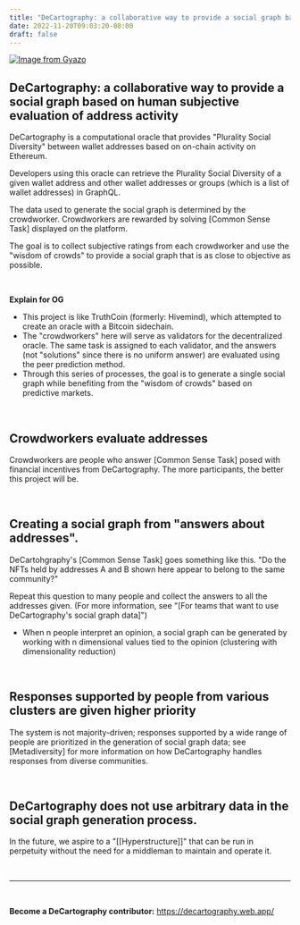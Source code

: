 ```yaml
---
title: "DeCartography: a collaborative way to provide a social graph based on human subjective evaluation of address activity"
date: 2022-11-20T09:03:20-08:00
draft: false
---
```

[![Image from Gyazo](https://i.gyazo.com/a0ff5eec87605670773311536a3ea39b.png)](https://gyazo.com/a0ff5eec87605670773311536a3ea39b)

## DeCartography: a collaborative way to provide a social graph based on human subjective evaluation of address activity

DeCartography is a computational oracle that provides "Plurality Social Diversity" between wallet addresses based on on-chain activity on Ethereum.

Developers using this oracle can retrieve the Plurality Social Diversity of a given wallet address and other wallet addresses or groups (which is a list of wallet addresses) in GraphQL.

The data used to generate the social graph is determined by the crowdworker. Crowdworkers are rewarded by solving [Common Sense Task] displayed on the platform.

The goal is to collect subjective ratings from each crowdworker and use the "wisdom of crowds" to provide a social graph that is as close to objective as possible.

<br>

**Explain for OG**
* This project is like TruthCoin (formerly: Hivemind), which attempted to create an oracle with a Bitcoin sidechain.
* The "crowdworkers" here will serve as validators for the decentralized oracle. The same task is assigned to each validator, and the answers (not "solutions" since there is no uniform answer) are evaluated using the peer prediction method.
* Through this series of processes, the goal is to generate a single social graph while benefiting from the "wisdom of crowds" based on predictive markets.

<br>

## Crowdworkers evaluate addresses
Crowdworkers are people who answer [Common Sense Task] posed with financial incentives from DeCartography. The more participants, the better this project will be.

<br>

## Creating a social graph from "answers about addresses".
DeCartohgraphy's [Common Sense Task] goes something like this. "Do the NFTs held by addresses A and B shown here appear to belong to the same community?"

Repeat this question to many people and collect the answers to all the addresses given. (For more information, see "[For teams that want to use DeCartography's social graph data]")
  * When n people interpret an opinion, a social graph can be generated by working with n dimensional values tied to the opinion (clustering with dimensionality reduction)

<br>

## Responses supported by people from various clusters are given higher priority
The system is not majority-driven; responses supported by a wide range of people are prioritized in the generation of social graph data; see [Metadiversity] for more information on how DeCartography handles responses from diverse communities.

<br>

## DeCartography does not use arbitrary data in the social graph generation process.
In the future, we aspire to a "[[Hyperstructure]]" that can be run in perpetuity without the need for a middleman to maintain and operate it.

<br>

---

<br>

**Become a DeCartography contributor:**
https://decartography.web.app/
